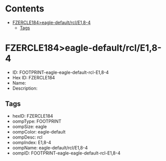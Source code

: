 



Contents
========

* [FZERCLE184>eagle-default/rcl/E1,8-4](#fzercle184eagle-defaultrcle18-4)
	* [Tags](#tags)

# FZERCLE184>eagle-default/rcl/E1,8-4

- ID: FOOTPRINT-eagle-eagle-default-rcl-E1,8-4
- Hex ID: FZERCLE184
- Name: 
- Description: 

## Tags

- hexID: FZERCLE184
- oompType: FOOTPRINT
- oompSize: eagle
- oompColor: eagle-default
- oompDesc: rcl
- oompIndex: E1,8-4
- oompName: eagle-default/rcl/E1,8-4
- oompID: FOOTPRINT-eagle-eagle-default-rcl-E1,8-4
